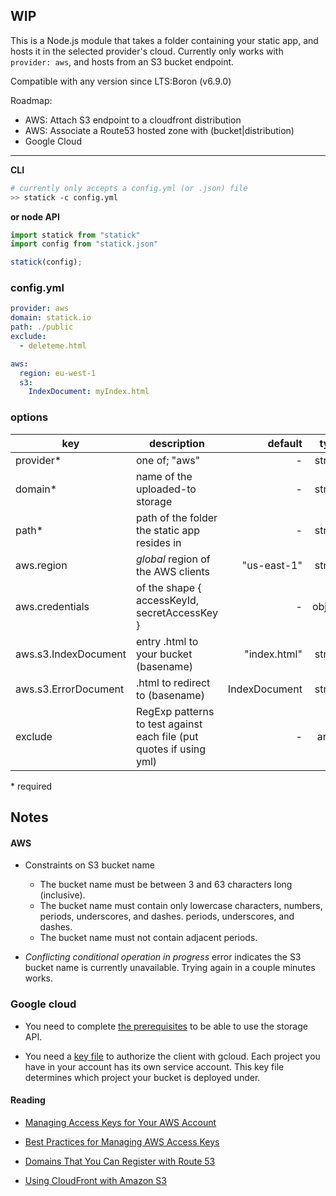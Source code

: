 ## WIP

This is a Node.js module that takes a folder containing your static app, and hosts it in the selected provider's cloud. Currently only works with ``` provider: aws```, and hosts from an S3 bucket endpoint.

Compatible with any version since LTS:Boron (v6.9.0)

Roadmap:
- AWS: Attach S3 endpoint to a cloudfront distribution
- AWS: Associate a Route53 hosted zone with (bucket|distribution)
- Google Cloud

---

**CLI**
```sh
# currently only accepts a config.yml (or .json) file
>> statick -c config.yml
```
**or node API**
```js
import statick from "statick"
import config from "statick.json"

statick(config);
```

### config.yml

```yml
provider: aws
domain: statick.io
path: ./public
exclude:
  - deleteme.html

aws:
  region: eu-west-1
  s3:
    IndexDocument: myIndex.html
```

### options

| key  | description  | default  | type |
|---|---|--:|--:|
| provider* | one of; "aws" | -| string |
| domain* | name of the uploaded-to storage | -| string |
| path*   | path of the folder the static app resides in  | - | string |
| aws.region  | *global* region of the AWS clients | "us-east-1" | string |
| aws.credentials  | of the shape { accessKeyId, secretAccessKey } |  - | object |
| aws.s3.IndexDocument | entry .html to your bucket (basename) | "index.html"| string |
| aws.s3.ErrorDocument | .html to redirect to (basename) | IndexDocument | string |
| exclude | RegExp patterns to test against each file (put quotes if using yml)  |   -| array |

\* required

## Notes

#### AWS

- Constraints on S3 bucket name

  - The bucket name must be between 3 and 63 characters long (inclusive).
  - The bucket name must contain only lowercase characters, numbers, periods, underscores, and dashes. periods, underscores, and dashes.
  - The bucket name must not contain adjacent periods.

- *Conflicting conditional operation in progress* error indicates the S3 bucket name is currently unavailable. Trying again in a couple minutes works.

### Google cloud

- You need to complete [the prerequisites](https://www.npmjs.com/package/@google-cloud/storage#before-you-begin) to be able to use the storage API.

- You need a [key file](https://cloud.google.com/docs/authentication/getting-started) to authorize the client with gcloud. Each project you have in your account has its own service account. This key file determines which project your bucket is deployed under. 

#### Reading

* [Managing Access Keys for Your AWS Account](http://docs.aws.amazon.com/general/latest/gr/managing-aws-access-keys.html)

* [Best Practices for Managing AWS Access Keys](http://docs.aws.amazon.com/general/latest/gr/aws-access-keys-best-practices.html)

* [Domains That You Can Register with Route 53](http://docs.aws.amazon.com/Route53/latest/DeveloperGuide/registrar-tld-list.html)

* [Using CloudFront with Amazon S3](http://docs.aws.amazon.com/AmazonCloudFront/latest/DeveloperGuide/MigrateS3ToCloudFront.html)
